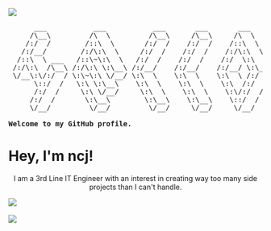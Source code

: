 <img align="center" src="https://komarev.com/ghpvc/?username=ncjsvr" /><br>
<pre>
      ___           ___           ___       ___       ___     
     /\__\         /\  \         /\__\     /\__\     /\  \    
    /:/  /        /::\  \       /:/  /    /:/  /    /::\  \   
   /:/__/        /:/\:\  \     /:/  /    /:/  /    /:/\:\  \  
  /::\  \ ___   /::\~\:\  \   /:/  /    /:/  /    /:/  \:\  \ 
 /:/\:\  /\__\ /:/\:\ \:\__\ /:/__/    /:/__/    /:/__/ \:\__\
 \/__\:\/:/  / \:\~\:\ \/__/ \:\  \    \:\  \    \:\  \ /:/  /
      \::/  /   \:\ \:\__\    \:\  \    \:\  \    \:\  /:/  / 
      /:/  /     \:\ \/__/     \:\  \    \:\  \    \:\/:/  /  
     /:/  /       \:\__\        \:\__\    \:\__\    \::/  /   
     \/__/         \/__/         \/__/     \/__/     \/__/    

<strong>Welcome to my GitHub profile.</strong>
</pre>
<h1>Hey, I'm ncj!</h1>
<p align="center">I am a 3rd Line IT Engineer with an interest in creating way too many side projects than I can't handle.</p>
 

<img align="center" src="https://github-profile-trophy.vercel.app/?username=ncjsvr&theme=flat#31" /><br><br>
<img align="center" src="https://github-readme-stats.vercel.app/api?username=ncjsvr&count_private=true#31" />
